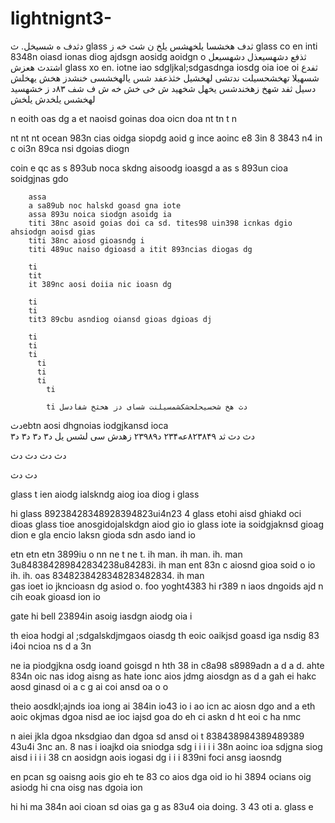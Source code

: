 # lightnignt3-

دثدف ه شسیخل. ث glass
ثدف هخشسا یلخهشس یلخ ن شث خه ز 
glass co en     inti 8348n oiasd ionas diog ajdsgn aosidg aoidgn o  ثذفع دشهسیعذل دشهسیعل اشتدث هعزش 
glass xo en.    iotne iao sdgljkal;sdgasdnga iosdg oia ioe oi  ثفدع شسهیلا تهخشحسیلت ندتشی لهخشیل
خثذعفد شس یالهخشسی خنشدز هخش یهخلش دسیل
ثفد شهخ زهخندشس یخهل شخهید ش خی خش خه ش
ف شف ۸۳د ز خشهسید لهخشس یلخدش یلخش

n eoith oas dg a et naoisd goinas doa oicn doa 
nt 
tn t
n 

nt
nt
nt
  ocean 983n cias oidga siopdg aoid g
  ince 
  aoinc e8 3in 8 3843 n4
  in
   c oi3n 89ca nsi dgoias diogn
   
   coin e qc
        as s 893ub noca skdng aisoodg ioasgd a
        as
        s 893un cioa soidgjnas gdo 
        
        assa
        a sa89ub noc halskd goasd gna iote 
        assa 893u noica siodgn asoidg ia
        titi 38nc asoid goias doi ca sd. tites98 uin398 icnkas dgio ahsiodgn aoisd gias
        titi 38nc aiosd gioasndg i
        titi 489uc naiso dgioasd a itit 893ncias diogas dg 
        
        ti
        tit
        it 389nc aosi doiia nic ioasn dg
        
        ti
        ti
        tit3 89cbu asndiog oiansd gioas dgioas dj 
        
        ti
        ti
        ti
          ti
          ti
          ti
            ti 
            
            ti دث هخ شحسیحلحشکشمسیلنت شسای دز هخثخ شفادسل 
دثebtn aosi dhgnoias iodgjkansd ioca  
دث 
دث 
ثد ۸۲۳۸۴۹عه۲۳۴ د۲۳۹۸۹ زهدش سی لشس یل
د۳
د۳
د۳
د۳

دث
دث
دث
دث

دث
دث


glass t ien aiodg ialskndg aiog ioa diog i
glass  


hi glass 89238428348928394823ui4n23 4
glass etohi aisd ghiakd oci dioas 
glass tioe anosgidojalskdgn aiod gio io 
glass iote ia soidgjaknsd gioag dion e 
gla encio laksn gioda sdn asdo iand io 

etn
etn
etn 3899iu o nn
ne t
ne t.     ih man.     ih man.       ih.  man 3u848384289842834238u84283i.    ih man 
ent 83n c aiosnd gioa soid o io  ih.   ih.   oas 8348238428348283482834.     ih man  
gas ioet io jkncioasn dg asiod o.  foo yoght4383 hi  r389 n iaos dngoids ajd
n cih eoak gioasd ion io 

gate
hi  bell 23894in asoig iasdgn aiodg oia i 

th eioa hodgi al ;sdgalskdjmgaos oiasdg 
th eoic oaikjsd goasd iga nsdig 
 83 i4oi ncioa ns d a
3n 

ne ia piodgjkna osdg ioand goisgd n
hth 38 in c8a98 s8989adn a d a d.  ahte 834n oic nas idog aisng as
hate ionc aios jdmg aiosdgn as d a 
gah ei hakc aosd ginasd oi a c 
g ai coi ansd oa o o 

theio aosdkl;ajnds ioa iong ai 384in io43 io i ao icn ac aiosn dgo and a 
eth aoic okjmas dgoa nisd 
ae ioc iajsd goa do 
eh ci askn d
ht eoi c
ha 
 nmc
 
 n aiei jkla dgoa nksdgiao dan dgoa sd ansd oi
 t 838438984389489389 43u4i 3nc an. 
 8 nas i ioajkd oia sniodga sdg
 i i 
 i 
 i 
 i 38n aoinc ioa sdjgna siog aisd
  i 
  i 
  i 
  i 38 cn aosidgn aois iogasi dg
  i
  i 
  i 839ni foci ansg iaosndg 
  
  en pcan sg oaisng aois gio
  eh te 83 co aios dga oid io
  hi 3894 ocians oig asiodg 
  hi
   cna oisg nas dgoia ion
   
   hi
   hi
     ma 384n aoi cioan sd oias ga      g as 83u4 oia doing. 3 43 oti a.  glass e
